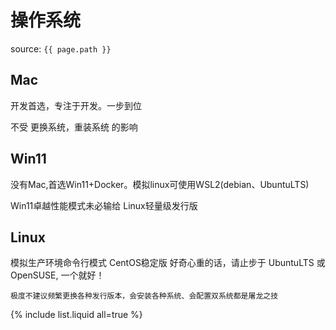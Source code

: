 # 操作系统

source: `{{ page.path }}`


## Mac
开发首选，专注于开发。一步到位

不受 更换系统，重装系统 的影响

## Win11
没有Mac,首选Win11+Docker。模拟linux可使用WSL2(debian、UbuntuLTS)

Win11卓越性能模式未必输给 Linux轻量级发行版

## Linux
模拟生产环境命令行模式 CentOS稳定版
好奇心重的话，请止步于 UbuntuLTS 或 OpenSUSE, 一个就好！

```danger
极度不建议频繁更换各种发行版本，会安装各种系统、会配置双系统都是屠龙之技
```



{% include list.liquid all=true %}